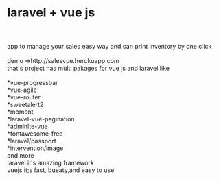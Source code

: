 
# laravel + vue js<br/>
<br/>
<br/>
app to manage your sales easy way and can print inventory by one click<br/>
<br/>
demo =>http://salesvue.herokuapp.com
<br/>
that's project has multi pakages for vue js and laravel like<br/>
<br/>
*vue-progressbar<br/>
*vue-agile<br/>
*vue-router<br/>
*sweetalert2<br/>
*moment<br/>
*laravel-vue-pagination<br/>
*adminlte-vue<br/>
*fontawesome-free<br/>
*laravel/passport<br/>
*intervention/image<br/>
and more<br/>
laravel it's amazing framework<br/>
vuejs it;s fast, bueaty,and easy to use <br/>
